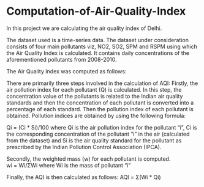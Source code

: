 # Computation-of-Air-Quality-Index
In this project we are calculating the air quality index of Delhi.

The dataset used is a time-series data.
The dataset under consideration consists of four main pollutants viz, NO2, SO2, SPM and RSPM using which the Air Quality Index is calculated.
It contains daily concentrations of the aforementioned pollutants from 2008-2010.


The Air Quality Index was computed as follows:

There are primarily three steps involved in the calculation of AQI:
Firstly, the air pollution index for each pollutant (Q) is calculated. In this step, the concentration value of the pollutants is related to the Indian air quality standards and then the concentration of each pollutant is converted into a percentage of each standard. Then the pollution index of each pollutant is obtained.
Pollution indices are obtained by using the following formula:
 
Qi = (Ci * Si)/100
where Qi is the air pollution index for the pollutant “i”, Ci is the corresponding concentration of the pollutant “i” in the air (calculated from the dataset) and Si is the air quality standard for the pollutant as prescribed by the Indian Pollution Control Association (IPCA).
 
 
Secondly, the weighted mass (w) for each pollutant is computed.  
wi = Wi/ΣWi
where Wi is the mass of pollutant “i” 
 
 
Finally, the AQI is then calculated as follows:
AQI = Σ(Wi * Qi)
